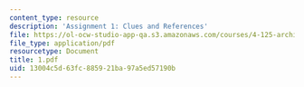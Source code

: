 ```yaml
---
content_type: resource
description: 'Assignment 1: Clues and References'
file: https://ol-ocw-studio-app-qa.s3.amazonaws.com/courses/4-125-architecture-studio-building-in-landscapes-fall-2002/13004c5d63fc885921ba97a5ed57190b_1.pdf
file_type: application/pdf
resourcetype: Document
title: 1.pdf
uid: 13004c5d-63fc-8859-21ba-97a5ed57190b
---
```


